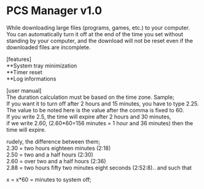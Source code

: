 # PCS Manager v1.0

While downloading large files (programs, games, etc.) to your computer. You can automatically turn it off at the end of the time you set without standing by your computer, and the download will not be reset even if the downloaded files are incomplete.

[features] <br />
**System tray minimization <br />
**Timer reset <br />
**Log informations <br />

[user manual] <br />
The duration calculation must be based on the time zone. Sample;  <br />
If you want it to turn off after 2 hours and 15 minutes, you have to type 2.25.  <br />
The value to be noted here is the value after the comma is fixed to 60.  <br />
If you write 2.5, the time will expire after 2 hours and 30 minutes,  <br />
if we write 2.60, (2.60*60=156 minutes = 1 hour and 36 minutes) then the time will expire.  <br />

rudely, the difference between them; <br />
2.30 = two hours eighteen minutes (2:18) <br />
2.50 = two and a half hours (2:30) <br />
2.60 = over two and a half hours (2:36) <br />
2.88 = two hours fifty two minutes eight seconds (2:52:8).. and such that<br />

x = x*60 = minutes to system off; <br />
